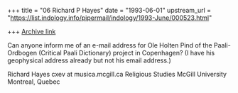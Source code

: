 +++
title = "06 Richard P Hayes"
date = "1993-06-01"
upstream_url = "https://list.indology.info/pipermail/indology/1993-June/000523.html"

+++
[Archive link](https://list.indology.info/pipermail/indology/1993-June/000523.html)

Can anyone inform me of an e-mail address for Ole Holten Pind of the
Paali-Ordbogen (Critical Paali Dictionary) project in Copenhagen? (I
have his geophysical address already but not his email address.)

Richard Hayes                                      cxev at musica.mcgill.ca
Religious Studies           McGill University           Montreal, Quebec






